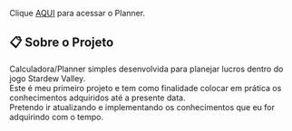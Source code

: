 Clique <a href="https://pinnaleo.github.io/calculadoraStardewValley/">AQUI</a> para acessar o Planner.

## :clipboard: Sobre o Projeto
Calculadora/Planner simples desenvolvida para planejar lucros dentro do jogo Stardew Valley.<br> 
Este é meu primeiro projeto e tem como finalidade colocar em prática os conhecimentos adquiridos até a presente data.<br>
Pretendo ir atualizando e implementando os conhecimentos que eu for adquirindo com o tempo.
